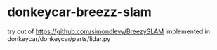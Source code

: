 # donkeycar-breezz-slam
try out of https://github.com/simondlevy/BreezySLAM implemented in donkeycar/donkeycar/parts/lidar.py
